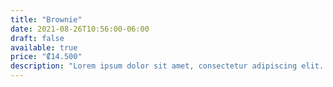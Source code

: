 ```yaml
---
title: "Brownie"
date: 2021-08-26T10:56:00-06:00
draft: false
available: true
price: "₡14.500"
description: "Lorem ipsum dolor sit amet, consectetur adipiscing elit. Maecenas placerat a massa vitae risus eget purus augue consectetur. Semper pulvinar in donec metus, felis posuere maecenas aenean."
---
```

